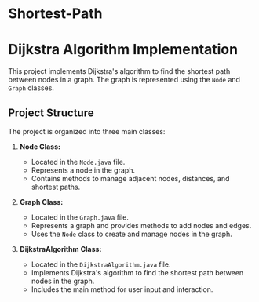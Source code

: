 # Shortest-Path
# Dijkstra Algorithm Implementation

This project implements Dijkstra's algorithm to find the shortest path between nodes in a graph. The graph is represented using the `Node` and `Graph` classes.

## Project Structure

The project is organized into three main classes:

1. **Node Class:**
   - Located in the `Node.java` file.
   - Represents a node in the graph.
   - Contains methods to manage adjacent nodes, distances, and shortest paths.

2. **Graph Class:**
   - Located in the `Graph.java` file.
   - Represents a graph and provides methods to add nodes and edges.
   - Uses the `Node` class to create and manage nodes in the graph.

3. **DijkstraAlgorithm Class:**
   - Located in the `DijkstraAlgorithm.java` file.
   - Implements Dijkstra's algorithm to find the shortest path between nodes in the graph.
   - Includes the main method for user input and interaction.
